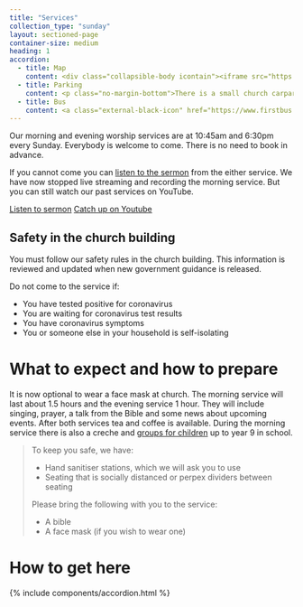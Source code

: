 ```yaml
---
title: "Services"
collection_type: "sunday"
layout: sectioned-page
container-size: medium
heading: 1
accordion: 
  - title: Map
    content: <div class="collapsible-body icontain"><iframe src="https://www.google.com/maps/embed?pb=!1m18!1m12!1m3!1d2357.4899775926147!2d-1.561419883667163!3d53.78076634978253!2m3!1f0!2f0!3f0!3m2!1i1024!2i768!4f13.1!3m3!1m2!1s0x48795e8490a77217%3A0x290545c46afc5b66!2sCity%20Evangelical%20Church%2C%20Leeds!5e0!3m2!1sen!2suk!4v1592462594306!5m2!1sen!2suk" width="400" height="300" frameborder="0" style="border:0;" allowfullscreen="" aria-hidden="false" tabindex="0"></iframe></div>
  - title: Parking
    content: <p class="no-margin-bottom">There is a small church carpark. Street parking is also available on Elland Road. Please do not park in front of driveways on Malvern Street.</p>
  - title: Bus
    content: <a class="external-black-icon" href="https://www.firstbus.co.uk/leeds/plan-journey/timetables/">Buses 1, 65 and 75 </a> have routes that travel along Beeston Road or Cemetery Road and are a maximum of 2 minutes walk from the church. We also have a minibus that collects <a href="/students/">students</a> from Headingley and the Leeds University.
---
```


Our morning and evening worship services are at 10:45am and 6:30pm every Sunday. Everybody is welcome to come. There is no need to book in advance.

If you cannot come you can <a href="/media/">listen to the sermon</a> from the either service. We have now stopped live streaming and recording the morning service. But you can still watch our past services on YouTube.

  <div class="text-center">
    <a class="button" href="/media/">Listen to sermon</a>
    <a class="button" href="https://www.youtube.com/channel/UCALb0SwFaFdPY2gwOesvb_g">Catch up on Youtube</a>
  </div>

## Safety in the church building
You must follow our safety rules in the church building. This information is reviewed and updated when new government guidance is released.

Do not come to the service if:

- You have tested positive for coronavirus
- You are waiting for coronavirus test results
- You have coronavirus symptoms
- You or someone else in your household is self-isolating

# What to expect and how to prepare

It is now optional to wear a face mask at church. The morning service will last about 1.5 hours and the evening service 1 hour. They will include singing, prayer, a talk from the Bible and some news about upcoming events. After both services tea and coffee is available. During the morning service there is also a creche and <a href="/under18/">groups for children</a> up to year 9 in school.

> To keep you safe, we have:
>
>- Hand sanitiser stations, which we will ask you to use
>- Seating that is socially distanced or perpex dividers between seating
>
> Please bring the following with you to the service:
>
>- A bible
>- A face mask (if you wish to wear one)
  

# How to get here

{% include components/accordion.html %}
